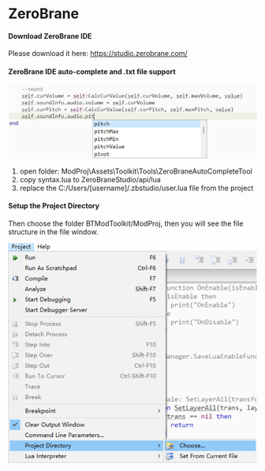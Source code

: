 # ZeroBrane



#### Download ZeroBrane IDE

Please download it here: https://studio.zerobrane.com/



#### ZeroBrane IDE auto-complete and  .txt file support

![image-20220713191526192](lua-env-config/image-20220713191526192.png)

1. open folder: ModProj\Assets\Toolkit\Tools\ZeroBraneAutoCompleteTool
2. copy syntax.lua to ZeroBraneStudio/api/lua
3. replace the C:/Users/[username]/.zbstudio/user.lua file from the project





#### Setup the Project Directory

Then choose the folder BTModToolkit/ModProj, then you will see the file structure in the file window.

![image-20220713192501781](lua-env-config/image-20220713192501781.png)





